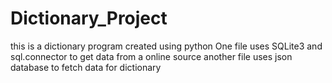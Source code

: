 # Dictionary_Project
this is a dictionary program created using python 
One file uses SQLite3 and sql.connector to get data from a online source
another file uses json database to fetch data for dictionary 
